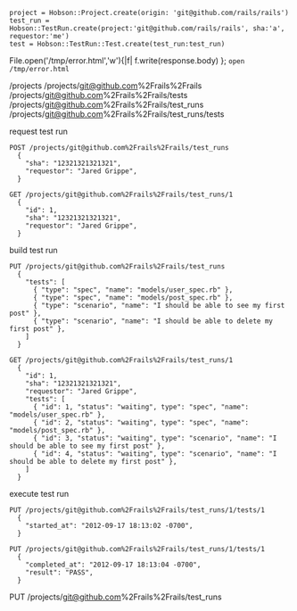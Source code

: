 

    project = Hobson::Project.create(origin: 'git@github.com/rails/rails')
    test_run = Hobson::TestRun.create(project:'git@github.com/rails/rails', sha:'a', requestor:'me')
    test = Hobson::TestRun::Test.create(test_run:test_run)


File.open('/tmp/error.html','w'){|f| f.write(response.body) }; `open /tmp/error.html `


/projects
/projects/git@github.com%2Frails%2Frails
/projects/git@github.com%2Frails%2Frails/tests
/projects/git@github.com%2Frails%2Frails/test_runs
/projects/git@github.com%2Frails%2Frails/test_runs/tests


request test run

    POST /projects/git@github.com%2Frails%2Frails/test_runs
      {
        "sha": "12321321321321",
        "requestor": "Jared Grippe",
      }

    GET /projects/git@github.com%2Frails%2Frails/test_runs/1
      {
        "id": 1,
        "sha": "12321321321321",
        "requestor": "Jared Grippe",
      }

build test run

    PUT /projects/git@github.com%2Frails%2Frails/test_runs
      {
        "tests": [
          { "type": "spec", "name": "models/user_spec.rb" },
          { "type": "spec", "name": "models/post_spec.rb" },
          { "type": "scenario", "name": "I should be able to see my first post" },
          { "type": "scenario", "name": "I should be able to delete my first post" },
        ]
      }

    GET /projects/git@github.com%2Frails%2Frails/test_runs/1
      {
        "id": 1,
        "sha": "12321321321321",
        "requestor": "Jared Grippe",
        "tests": [
          { "id": 1, "status": "waiting", type": "spec", "name": "models/user_spec.rb" },
          { "id": 2, "status": "waiting", type": "spec", "name": "models/post_spec.rb" },
          { "id": 3, "status": "waiting", type": "scenario", "name": "I should be able to see my first post" },
          { "id": 4, "status": "waiting", type": "scenario", "name": "I should be able to delete my first post" },
        ]
      }

execute test run

    PUT /projects/git@github.com%2Frails%2Frails/test_runs/1/tests/1
      {
        "started_at": "2012-09-17 18:13:02 -0700",
      }

    PUT /projects/git@github.com%2Frails%2Frails/test_runs/1/tests/1
      {
        "completed_at": "2012-09-17 18:13:04 -0700",
        "result": "PASS",
      }


  PUT /projects/git@github.com%2Frails%2Frails/test_runs


